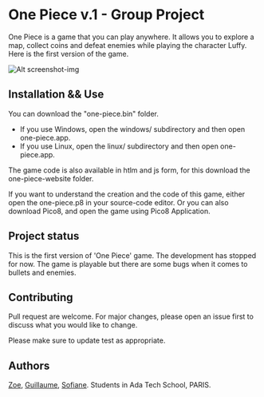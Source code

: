 # One Piece v.1 - Group Project
One Piece is a game that you can play anywhere. It allows you to explore a map, collect coins and defeat enemies while playing the character Luffy. 
Here is the first version of the game.

![Alt screenshot-img](img/screenshot.png)

## Installation && Use
You can download the "one-piece.bin" folder. 
- If you use Windows,  open the windows/ subdirectory and then open one-piece.app.
- If you use Linux,  open the linux/ subdirectory and then open one-piece.app.

The game code is also available in htlm and js form, for this download the one-piece-website folder. 

If you want to understand the creation and the code of this game, either open the one-piece.p8 in your source-code editor. Or you can also download Pico8, and open the game using Pico8 Application. 

## Project status
This is the first version of 'One Piece' game. The development has stopped for now. 
The game is playable but there are some bugs when it comes to bullets and enemies. 

## Contributing
Pull request are welcome. For major changes, please open an issue first to discuss what you would like to change.

Please make sure to update test as appropriate.

## Authors 
<a href='https://github.com/zoeleca'>Zoe</a>, <a href='https://github.com/psykokwak0912'>Guillaume</a>, <a href='https://github.com/SofianeKhi'>Sofiane</a>. 
Students in Ada Tech School, PARIS. 
